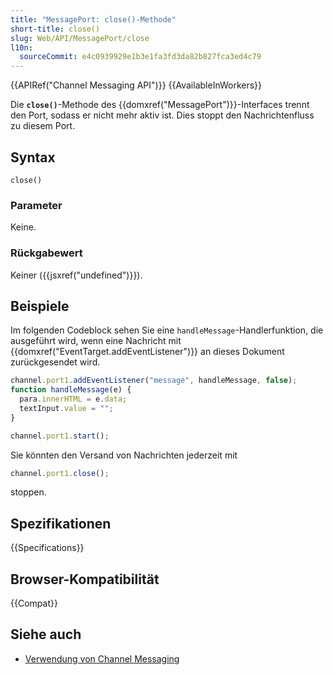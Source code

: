 ```yaml
---
title: "MessagePort: close()-Methode"
short-title: close()
slug: Web/API/MessagePort/close
l10n:
  sourceCommit: e4c0939929e1b3e1fa3fd3da82b827fca3ed4c79
---
```


{{APIRef("Channel Messaging API")}} {{AvailableInWorkers}}

Die **`close()`**-Methode des {{domxref("MessagePort")}}-Interfaces trennt den Port, sodass er nicht mehr aktiv ist. Dies stoppt den Nachrichtenfluss zu diesem Port.

## Syntax

```js-nolint
close()
```

### Parameter

Keine.

### Rückgabewert

Keiner ({{jsxref("undefined")}}).

## Beispiele

Im folgenden Codeblock sehen Sie eine `handleMessage`-Handlerfunktion, die ausgeführt wird, wenn eine Nachricht mit {{domxref("EventTarget.addEventListener")}} an dieses Dokument zurückgesendet wird.

```js
channel.port1.addEventListener("message", handleMessage, false);
function handleMessage(e) {
  para.innerHTML = e.data;
  textInput.value = "";
}

channel.port1.start();
```

Sie könnten den Versand von Nachrichten jederzeit mit

```js
channel.port1.close();
```

stoppen.

## Spezifikationen

{{Specifications}}

## Browser-Kompatibilität

{{Compat}}

## Siehe auch

- [Verwendung von Channel Messaging](/de/docs/Web/API/Channel_Messaging_API/Using_channel_messaging)
